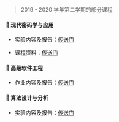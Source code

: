> 2019 - 2020 学年第二学期的部分课程

#### 🔑 现代密码学与应用

- 实验内容及报告：[传送门](course/cryptography/)

- 课程资料：[传送门](https://github.com/JingqingLin/Cryptography)

#### 👷 高级软件工程

- 作业内容及报告：[传送门](course/software-engineering/)

#### 🔐 算法设计与分析

- 实验内容及报告：[传送门](course/introduction-to-algorithms/)